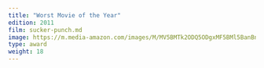 ```yaml
---
title: "Worst Movie of the Year"
edition: 2011
film: sucker-punch.md
image: https://m.media-amazon.com/images/M/MV5BMTk2ODQ5ODgxMF5BMl5BanBnXkFtZTcwOTY3ODIxNA@@._V1_FMjpg_UX1024_.jpg
type: award
weight: 18
---
```

